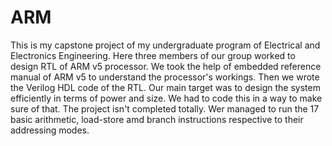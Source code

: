 # ARM

This is my capstone project of my undergraduate program of Electrical and Electronics Engineering.
Here three members of our group worked to design RTL of ARM v5 processor.
We took the help of embedded reference manual of ARM v5 to understand the processor's workings.
Then we wrote the Verilog HDL code of the RTL.
Our main target was to design the system efficiently in terms of power and size. We had to code this in a way to make sure of that.
The project isn't completed totally.
Wer managed to run the 17 basic arithmetic, load-store amd branch instructions respective to their addressing modes.
